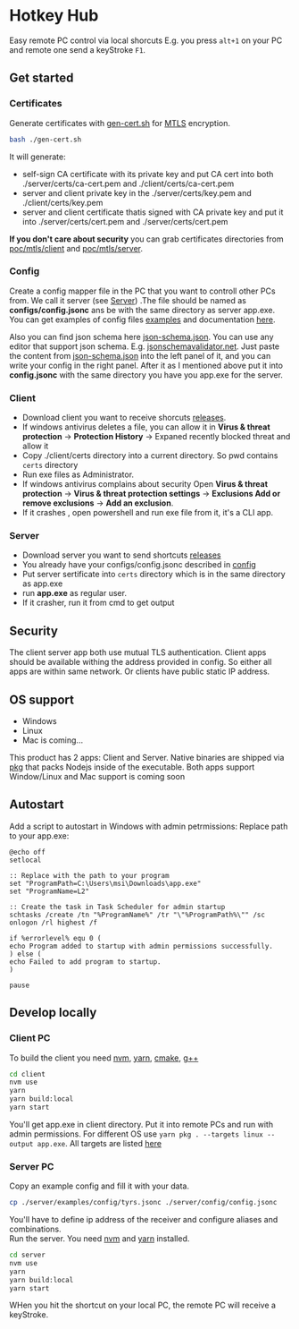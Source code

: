 # Hotkey Hub
Easy remote PC control via local shorcuts
E.g. you press `alt+1` on your PC and remote one send a keyStroke `F1`.


## Get started

### Certificates

Generate certificates with [gen-cert.sh](./gen-cert.sh) for [MTLS](https://www.cloudflare.com/learning/access-management/what-is-mutual-tls/) encryption.

```bash
bash ./gen-cert.sh
```

It will generate:
 - self-sign CA certificate with its private key and put CA cert into both ./server/certs/ca-cert.pem and ./client/certs/ca-cert.pem
 - server and client private key in the ./server/certs/key.pem and ./client/certs/key.pem
 - server and client certificate thatis signed with CA private key and put it into  ./server/certs/cert.pem and ./server/certs/cert.pem

**If you don't care about security** you can grab certificates directories from [poc/mtls/client](/pocs/mtls/client/certs) and [poc/mtls/server](/pocs/mtls/server/certs).

### Config
Create a config mapper file in the PC that you want to controll other PCs from. We call it server (see [Server](#server)) .The file should be named as **configs/config.jsonc** ans be with the same directory as server app.exe. You can get examples of config files [examples](./examples) and documentation [here](./server/README.md#root). 

Also you can find json schema here [json-schema.json](server/json-schema.json). You can use any editor that support json schema. E.g. [jsonschemavalidator.net](https://www.jsonschemavalidator.net/). Just paste the content from [json-schema.json](server/json-schema.json) into the left panel of it, and you can write your config in the right panel. After it as I mentioned above put it into **config.jsonc** with the same directory you have you app.exe for the server.

### Client
 - Download client you want to receive shorcuts [releases](https://github.com/akoidan/l2/releases).
 - If windows antivirus deletes a file, you can allow it in **Virus & threat protection** -> **Protection History** -> Expaned recently blocked threat and allow it
 - Copy ./client/certs directory into a current directory. So pwd contains `certs` directory
 - Run exe files as Administrator. 
 - If windows antivirus complains about security Open **Virus & threat protection** -> **Virus & threat protection settings** -> **Exclusions Add or remove exclusions** -> **Add an exclusion**. 
 - If it crashes , open powershell and run exe file from it, it's a CLI app.
 
### Server
 - Download server you want to send shortcuts [releases](https://github.com/akoidan/l2/releases)
 - You already have your configs/config.jsonc described in [config](#config)
 - Put server sertificate into `certs` directory which is in the same directory as app.exe
 - run **app.exe** as regular user.
 - If it crasher, run it from cmd to get output

## Security
The client server app both use mutual TLS authentication. 
Client apps should be available withing the address provided in config. So either all apps are within same network. Or clients have public static IP address.

## OS support
- Windows
- Linux
- Mac is coming...

This product has 2 apps: Client and Server. Native binaries are shipped via [pkg](https://www.npmjs.com/package/pkg) that packs Nodejs inside of the executable. Both apps support Window/Linux and Mac support is coming soon

## Autostart
Add a script to autostart in Windows with admin petrmissions: Replace path to your app.exe:
```shell
@echo off
setlocal

:: Replace with the path to your program
set "ProgramPath=C:\Users\msi\Downloads\app.exe"
set "ProgramName=L2"

:: Create the task in Task Scheduler for admin startup
schtasks /create /tn "%ProgramName%" /tr "\"%ProgramPath%\"" /sc onlogon /rl highest /f

if %errorlevel% equ 0 (
echo Program added to startup with admin permissions successfully.
) else (
echo Failed to add program to startup.
)

pause
```

## Develop locally

### Client PC
To build the client you need [nvm](https://github.com/nvm-sh/nvm), [yarn](https://yarnpkg.com/), [cmake](https://cmake.org/download/), [g++](https://visualstudio.microsoft.com/ru/visual-cpp-build-tools/)
```bash
cd client
nvm use
yarn
yarn build:local
yarn start
```
You'll get app.exe in client directory. Put it into remote PCs and run with admin permissions. For different OS  use `yarn pkg . --targets linux --output app.exe`. All targets are listed [here](https://www.npmjs.com/package/pkg#targets)


### Server PC

Copy an example config and fill it with your data.
```bash
cp ./server/examples/config/tyrs.jsonc ./server/config/config.jsonc
```

You'll have to define ip address of the receiver and configure aliases and combinations.  
Run the server. You need [nvm](https://github.com/nvm-sh/nvm) and [yarn](https://yarnpkg.com/) installed.
```bash
cd server
nvm use
yarn
yarn build:local
yarn start
```

WHen you hit the shortcut on your local PC, the remote PC will receive a keyStroke.


